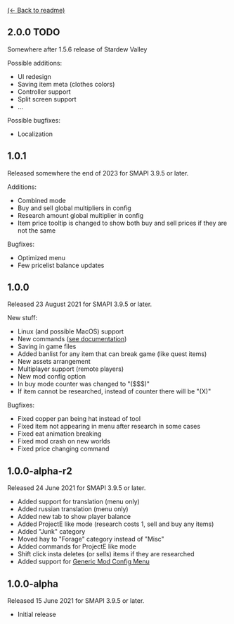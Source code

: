 ﻿[(← Back to readme)](README.md)

## 2.0.0 TODO
Somewhere after 1.5.6 release of Stardew Valley

Possible additions:
* UI redesign
* Saving item meta (clothes colors)
* Controller support
* Split screen support
* ...

Possible bugfixes:
* Localization

## 1.0.1
Released somewhere the end of 2023 for SMAPI 3.9.5 or later.

Additions:
* Combined mode
* Buy and sell global multipliers in config
* Research amount global multiplier in config
* Item price tooltip is changed to show both buy and sell prices if they are not the same

Bugfixes:
* Optimized menu
* Few pricelist balance updates

## 1.0.0
Released 23 August 2021 for SMAPI 3.9.5 or later.

New stuff:
* Linux (and possible MacOS) support
* New commands ([see documentation](README.md#commands))
* Saving in game files
* Added banlist for any item that can break game (like quest items)
* New assets arrangement
* Multiplayer support (remote players)
* New mod config option
* In buy mode counter was changed to "($$$)"
* If item cannot be researched, instead of counter there will be "(X)"

Bugfixes:
* Fixed copper pan being hat instead of tool
* Fixed item not appearing in menu after research in some cases
* Fixed eat animation breaking
* Fixed mod crash on new worlds
* Fixed price changing command

## 1.0.0-alpha-r2
Released 24 June 2021 for SMAPI 3.9.5 or later.

* Added support for translation (menu only)
* Added russian translation (menu only)
* Added new tab to show player balance  
* Added ProjectE like mode (research costs 1, sell and buy any items)
* Added "Junk" category
* Moved hay to "Forage" category instead of "Misc"
* Added commands for ProjectE like mode
* Shift click insta deletes (or sells) items if they are researched
* Added support for [Generic Mod Config Menu](https://www.nexusmods.com/stardewvalley/mods/5098)

## 1.0.0-alpha
Released 15 June 2021 for SMAPI 3.9.5 or later.

* Initial release